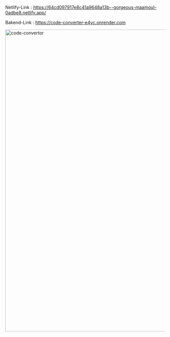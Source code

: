 Netlify-Link  :   https://64cd097917e8c41a9648a13b--gorgeous-maamoul-0adbe8.netlify.app/

Bakend-Link   :   https://code-converter-e4yc.onrender.com











<img width="955" alt="code-convertor" src="https://github.com/MSaifKhan01/Code-Converter/assets/119418918/5553a406-b5bc-406a-868b-2797e814ccb3">

